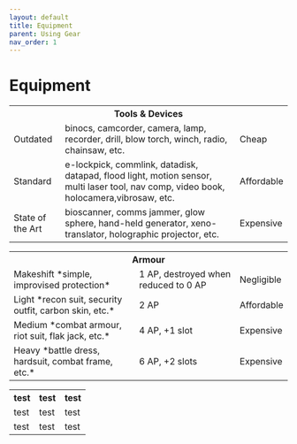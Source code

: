 ```yaml
---
layout: default
title: Equipment
parent: Using Gear
nav_order: 1
---
```


# Equipment

<table>
  <tr>
    <th colspan="3">Tools & Devices</th>
  </tr>
  <tr>
    <td>Outdated</td>
    <td>binocs, camcorder, camera, lamp, recorder, drill, blow torch, winch, radio, chainsaw, etc.</td>
    <td>Cheap</td>
  </tr>
  <tr>
    <td>Standard</td>
    <td>e-lockpick, commlink, datadisk, datapad, flood light, motion sensor, multi laser tool, nav comp, video book, holocamera,vibrosaw, etc.</td>
    <td>Affordable</td>
  </tr>
  <tr>
    <td>State of the Art</td>
    <td>bioscanner, comms jammer, glow sphere, hand-held generator, xeno-translator, holographic projector, etc.</td>
    <td>Expensive</td>
  </tr>
</table> 

<table>
  <tr>
    <th colspan="3">Armour</th>
  </tr>
  <tr>
    <td>Makeshift *simple, improvised protection*</td>
    <td>1 AP, destroyed when reduced to 0 AP</td>
    <td>Negligible</td>
  </tr>
  <tr>
    <td>Light *recon suit, security outfit, carbon skin, etc.*</td>
    <td>2 AP</td>
    <td>Affordable</td>
  </tr>
  <tr>
    <td>Medium *combat armour, riot suit, flak jack, etc.*</td>
    <td>4 AP, +1 slot</td>
    <td>Expensive</td>
  </tr>
  <tr>
    <td>Heavy *battle dress, hardsuit, combat frame, etc.*</td>
    <td>6 AP, +2 slots</td>
    <td>Expensive</td>
  </tr>
</table> 

<table>
  <tr>
    <th>test</th>
    <th>test</th>
    <th>test</th>
  </tr>
  <tr>
    <td>test</td>
    <td>test</td>
    <td>test</td>
  </tr>
  <tr>
    <td>test</td>
    <td>test</td>
    <td>test</td>
  </tr>
</table> 
